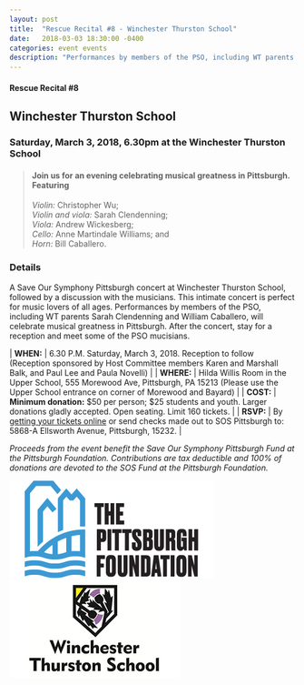 ```yaml
---
layout: post
title:  "Rescue Recital #8 - Winchester Thurston School"
date:   2018-03-03 18:30:00 -0400
categories: event events
description: "Performances by members of the PSO, including WT parents Sarah Clendenning and William Caballero, will celebrate musical greatness in Pittsburgh."
---
```



#### Rescue Recital  #8
## Winchester Thurston School
### Saturday, March 3, 2018, 6.30pm at the Winchester Thurston School


> #### Join us for an evening celebrating musical greatness in Pittsburgh. Featuring  <br/>
> _Violin:_ Christopher Wu; <br/>
> _Violin and viola:_ Sarah Clendenning; <br/>
> _Viola:_ Andrew Wickesberg; <br/>
> _Cello:_ Anne Martindale Williams; and <br/>
> _Horn:_ Bill Caballero.


### __Details__
 
A Save Our Symphony Pittsburgh concert at Winchester Thurston School, followed by a discussion with the musicians.  This intimate concert is perfect for music lovers of all ages.  Performances by members of the PSO, including WT parents Sarah Clendenning and William Caballero, will celebrate musical greatness in Pittsburgh. After the concert, stay for a reception and meet some of the PSO mucisians.  

| __WHEN:__  | 6.30 P.M. Saturday, March 3, 2018. Reception to follow (Reception sponsored by Host Committee members Karen and Marshall Balk, and Paul Lee and Paula Novelli)  |
| __WHERE:__  | Hilda Willis Room in the Upper School, 555 Morewood Ave, Pittsburgh, PA 15213 (Please use the Upper School entrance on corner of Morewood and Bayard)  |
| __COST:__  | __Minimum donation:__ $50 per person; $25 students and youth. Larger donations gladly accepted. Open seating. Limit 160 tickets. |
| __RSVP:__  | By [getting your tickets online](https://squareup.com/store/save-our-symphony-pittsburgh) or send checks made out to SOS Pittsburgh to: 5868-A Ellsworth Avenue, Pittsburgh, 15232. |  


_Proceeds from the event benefit the Save Our Symphony Pittsburgh Fund at the Pittsburgh Foundation.  Contributions are tax deductible and 100% of donations are devoted to the SOS Fund at the Pittsburgh Foundation._


![Pittsburgh Foundation Logo](/assets/images/events/pittsburgh-foundation-logo.png)
![Winchester Thurston School Logo](/assets/images/events/wt_logo.jpg)
